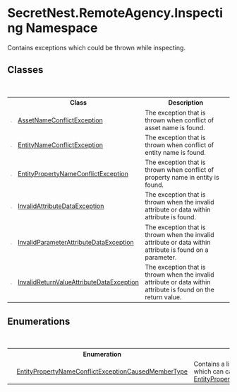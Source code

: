 # SecretNest.RemoteAgency.Inspecting Namespace
 

Contains exceptions which could be thrown while inspecting.


## Classes
&nbsp;<table><tr><th></th><th>Class</th><th>Description</th></tr><tr><td>![Public class](media/pubclass.gif "Public class")</td><td><a href="T_SecretNest_RemoteAgency_Inspecting_AssetNameConflictException">AssetNameConflictException</a></td><td>
The exception that is thrown when conflict of asset name is found.</td></tr><tr><td>![Public class](media/pubclass.gif "Public class")</td><td><a href="T_SecretNest_RemoteAgency_Inspecting_EntityNameConflictException">EntityNameConflictException</a></td><td>
The exception that is thrown when conflict of entity name is found.</td></tr><tr><td>![Public class](media/pubclass.gif "Public class")</td><td><a href="T_SecretNest_RemoteAgency_Inspecting_EntityPropertyNameConflictException">EntityPropertyNameConflictException</a></td><td>
The exception that is thrown when conflict of property name in entity is found.</td></tr><tr><td>![Public class](media/pubclass.gif "Public class")</td><td><a href="T_SecretNest_RemoteAgency_Inspecting_InvalidAttributeDataException">InvalidAttributeDataException</a></td><td>
The exception that is thrown when the invalid attribute or data within attribute is found.</td></tr><tr><td>![Public class](media/pubclass.gif "Public class")</td><td><a href="T_SecretNest_RemoteAgency_Inspecting_InvalidParameterAttributeDataException">InvalidParameterAttributeDataException</a></td><td>
The exception that is thrown when the invalid attribute or data within attribute is found on a parameter.</td></tr><tr><td>![Public class](media/pubclass.gif "Public class")</td><td><a href="T_SecretNest_RemoteAgency_Inspecting_InvalidReturnValueAttributeDataException">InvalidReturnValueAttributeDataException</a></td><td>
The exception that is thrown when the invalid attribute or data within attribute is found on the return value.</td></tr></table>

## Enumerations
&nbsp;<table><tr><th></th><th>Enumeration</th><th>Description</th></tr><tr><td>![Public enumeration](media/pubenumeration.gif "Public enumeration")</td><td><a href="T_SecretNest_RemoteAgency_Inspecting_EntityPropertyNameConflictExceptionCausedMemberType">EntityPropertyNameConflictExceptionCausedMemberType</a></td><td>
Contains a list of the type of member which can cause <a href="T_SecretNest_RemoteAgency_Inspecting_EntityPropertyNameConflictException">EntityPropertyNameConflictException</a>.</td></tr></table>&nbsp;
